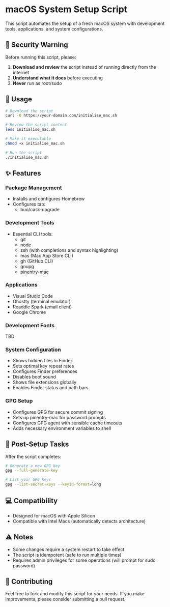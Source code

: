 # macOS System Setup Script

This script automates the setup of a fresh macOS system with development tools, applications, and system configurations.

## 🚨 Security Warning

Before running this script, please:
1. **Download and review** the script instead of running directly from the internet
2. **Understand what it does** before executing
3. **Never** run as root/sudo

## 🚀 Usage

```bash
# Download the script
curl -O https://your-domain.com/initialise_mac.sh

# Review the script content
less initialise_mac.sh

# Make it executable
chmod +x initialise_mac.sh

# Run the script
./initialise_mac.sh
```

## ✨ Features

### Package Management
- Installs and configures Homebrew
- Configures tap:
  - buo/cask-upgrade

### Development Tools
- Essential CLI tools:
  - git
  - node
  - zsh (with completions and syntax highlighting)
  - mas (Mac App Store CLI)
  - gh (GitHub CLI)
  - gnupg
  - pinentry-mac

### Applications
- Visual Studio Code
- Ghostty (terminal emulator)
- Readdle Spark (email client)
- Google Chrome

### Development Fonts
TBD

### System Configuration
- Shows hidden files in Finder
- Sets optimal key repeat rates
- Configures Finder preferences
- Disables boot sound
- Shows file extensions globally
- Enables Finder status and path bars

### GPG Setup
- Configures GPG for secure commit signing
- Sets up pinentry-mac for password prompts
- Configures GPG agent with sensible cache timeouts
- Adds necessary environment variables to shell

## 🔧 Post-Setup Tasks

After the script completes:

```bash
# Generate a new GPG key
gpg --full-generate-key

# List your GPG keys
gpg --list-secret-keys --keyid-format=long
```

## 💻 Compatibility

- Designed for macOS with Apple Silicon
- Compatible with Intel Macs (automatically detects architecture)

## ⚠️ Notes

- Some changes require a system restart to take effect
- The script is idempotent (safe to run multiple times)
- Requires admin privileges for some operations (will prompt for sudo password)

## 🤝 Contributing

Feel free to fork and modify this script for your needs. If you make improvements, please consider submitting a pull request. 